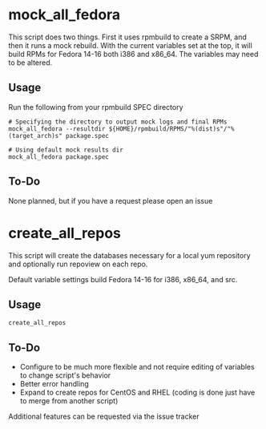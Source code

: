 # mock_all_fedora #

This script does two things.  First it uses rpmbuild to create a SRPM, and then it runs a mock rebuild.  With the current variables set at the top, it will build RPMs for Fedora 14-16 both i386 and x86_64.  The variables may need to be altered.

## Usage ##

Run the following from your rpmbuild SPEC directory

```
# Specifying the directory to output mock logs and final RPMs
mock_all_fedora --resultdir ${HOME}/rpmbuild/RPMS/"%(dist)s"/"%(target_arch)s" package.spec

# Using default mock results dir
mock_all_fedora package.spec
```
## To-Do ##

None planned, but if you have a request please open an issue

# create_all_repos #

This script will create the databases necessary for a local yum repository and optionally run repoview on each repo.

Default variable settings build Fedora 14-16 for i386, x86_64, and src.

## Usage ##
```
create_all_repos
```
## To-Do ##

* Configure to be much more flexible and not require editing of variables to change script's behavior
* Better error handling
* Expand to create repos for CentOS and RHEL (coding is done just have to merge from another script)

Additional features can be requested via the issue tracker
